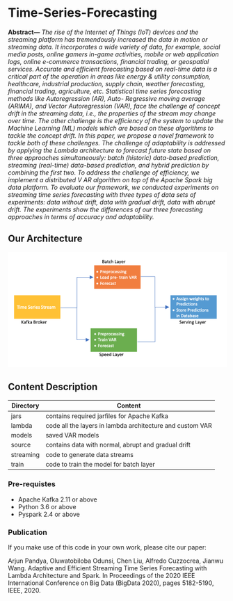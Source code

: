 # Time-Series-Forecasting
**Abstract—** *The rise of the Internet of Things (IoT) devices and the streaming platform has tremendously increased the data in motion or streaming data. It incorporates a wide variety of data, for example, social media posts, online gamers in-game activities, mobile or web application logs, online e-commerce transactions, financial trading, or geospatial services. Accurate and efficient forecasting based on real-time data is a critical part of the operation in areas like energy & utility consumption, healthcare, industrial production, supply chain, weather forecasting, financial trading, agriculture, etc. Statistical time series forecasting methods like Autoregression (AR), Auto- Regressive moving average (ARIMA), and Vector Autoregression (VAR), face the challenge of concept drift in the streaming data, i.e., the properties of the stream may change over time. The other challenge is the efficiency of the system to update the Machine Learning (ML) models which are based on these algorithms to tackle the concept drift. In this paper, we propose a novel framework to tackle both of these challenges. The challenge of adaptability is addressed by applying the Lambda architecture to forecast future state based on three approaches simultaneously: batch (historic) data-based prediction, streaming (real-time) data-based prediction, and hybrid prediction by combining the first two. To address the challenge of efficiency, we implement a distributed V AR algorithm on top of the Apache Spark big data platform. To evaluate our framework, we conducted experiments on streaming time series forecasting with three types of data sets of experiments: data without drift, data with gradual drift, data with abrupt drift. The experiments show the differences of our three forecasting approaches in terms of accuracy and adaptability.*
## Our Architecture
![alt text](https://github.com/big-data-lab-umbc/time-series-analysis/blob/master/lambda_architecture.png)
## Content Description
| Directory | Content |
| ----------- | ----------- |
| jars | contains required jarfiles for Apache Kafka  |
| lambda | code all the layers in lambda architecture and custom VAR |
| models | saved VAR models |
| source | contains data with normal, abrupt and gradual drift |
| streaming | code to generate data streams |
| train | code to train the model for batch layer |

### Pre-requistes
-  Apache Kafka 2.11 or above
-  Python 3.6 or above
-  Pyspark 2.4 or above

### Publication
If you make use of this code in your own work, please cite our paper:

Arjun Pandya, Oluwatobiloba Odunsi, Chen Liu, Alfredo Cuzzocrea, Jianwu Wang. Adaptive and Efficient Streaming Time Series Forecasting with Lambda Architecture and Spark. In Proceedings of the 2020 IEEE International Conference on Big Data (BigData 2020), pages 5182-5190, IEEE, 2020.
